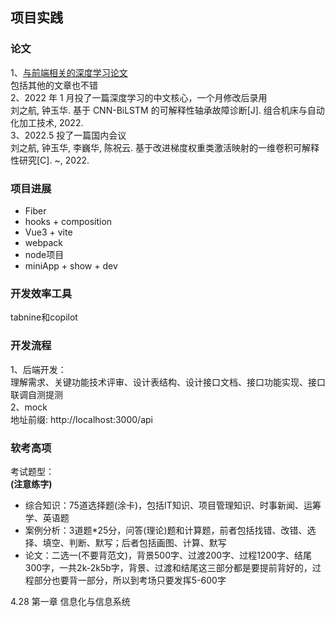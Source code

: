 ## 项目实践

### 论文

1、[与前端相关的深度学习论文](https://herasu.github.io/2019/10/30/%E4%B8%80%E7%A7%8D%E5%BF%AB%E9%80%9F%E3%80%81%E4%B8%8D%E5%8C%BA%E5%88%86%E6%A0%BC%E5%BC%8F%E7%9A%84%E6%A3%80%E6%B5%8B%E6%81%B6%E6%84%8FWeb%E5%86%85%E5%AE%B9%E7%9A%84%E6%B7%B1%E5%BA%A6%E5%AD%A6%E4%B9%A0%E6%96%B9%E6%B3%95/)  
包括其他的文章也不错  
2、2022 年 1 月投了一篇深度学习的中文核心，一个月修改后录用  
刘之航, 钟玉华. 基于 CNN-BiLSTM 的可解释性轴承故障诊断[J]. 组合机床与自动化加工技术, 2022.  
3、2022.5 投了一篇国内会议  
刘之航, 钟玉华, 李巍华, 陈祝云. 基于改进梯度权重类激活映射的一维卷积可解释性研究[C]. ~, 2022.

### 项目进展

<ul>
  <li>Fiber</li> 
  <li>hooks + composition</li>
  <li>Vue3 + vite</li>
  <li>webpack</li>
  <li>node项目</li>
  <li>miniApp + show + dev</li>
</ul>
    
### 开发效率工具
tabnine和copilot
  
### 开发流程  
1、后端开发：   
理解需求、关键功能技术评审、设计表结构、设计接口文档、接口功能实现、接口联调自测提测  
2、mock  
地址前缀: http://localhost:3000/api

### 软考高项

考试题型：  
<b>(注意练字)</b>

<ul>
  <li>综合知识：75道选择题(涂卡)，包括IT知识、项目管理知识、时事新闻、运筹学、英语题</li> 
  <li>案例分析：3道题*25分，问答(理论)题和计算题，前者包括找错、改错、选择、填空、判断、默写；后者包括画图、计算、默写</li>
  <li>论文：二选一(不要背范文)，背景500字、过渡200字、过程1200字、结尾300字，一共2k-2k5b字，背景、过渡和结尾这三部分都是要提前背好的，过程部分也要背一部分，所以到考场只要发挥5-600字</li>
</ul>

4.28 第一章 信息化与信息系统
